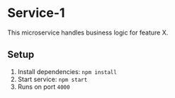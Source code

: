 # Service-1
This microservice handles business logic for feature X.

## Setup
1. Install dependencies: `npm install`
2. Start service: `npm start`
3. Runs on port `4000`
